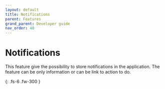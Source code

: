 ```yaml
---
layout: default
title: Notifications
parent: Features
grand_parent: Developer guide
nav_order: 40
---
```


# Notifications
This feature give the possibility to store notifications in the application.
The feature can be only information or can be link to action to do.

{: .fs-6 .fw-300 }